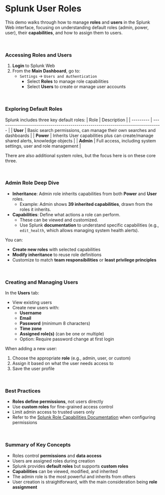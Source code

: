 # Splunk User Roles
This demo walks through how to manage **roles** and **users** in the Splunk Web interface, focusing on understanding default roles (admin, power, user), their **capabilities**, and how to assign them to users.

<br>

### Accessing Roles and Users
1. **Login** to Splunk Web
2. From the **Main Dashboard**, go to:
   * `Settings` → `Users and Authentication`
     * Select **Roles** to manage role capabilities
     * Select **Users** to create or manage user accounts

<br>

### Exploring Default Roles
Splunk includes three key default roles:
| Role      | Description                                                                        |
| --------- | ---------------------------------------------------------------------------------- |
| **User**  | Basic search permissions, can manage their own searches and dashboards             |
| **Power** | Inherits User capabilities plus can create/manage shared alerts, knowledge objects |
| **Admin** | Full access, including system settings, user and role management                   |

There are also additional system roles, but the focus here is on these core three.

<br>

### Admin Role Deep Dive
* **Inheritance**: Admin role inherits capabilities from both **Power** and **User** roles.
  * Example: Admin shows **39 inherited capabilities**, drawn from the roles it inherits.
* **Capabilities**: Define what actions a role can perform.
  * These can be viewed and customized.
  * Use Splunk **documentation** to understand specific capabilities (e.g., `edit_health`, which allows managing system health alerts).

You can:
* **Create new roles** with selected capabilities
* **Modify inheritance** to reuse role definitions
* Customize to match **team responsibilities** or **least privilege principles**

<br>

### Creating and Managing Users
In the **Users** tab:
* View existing users
* Create new users with:
  * **Username**
  * **Email**
  * **Password** (minimum 8 characters)
  * **Time zone**
  * **Assigned role(s)** (can be one or multiple)
  * Option: Require password change at first login

When adding a new user:
1. Choose the appropriate **role** (e.g., admin, user, or custom)
2. Assign it based on what the user needs access to
3. Save the user profile

<br>

### Best Practices
* **Roles define permissions**, not users directly
* Use **custom roles** for fine-grained access control
* Limit admin access to trusted users only
* Refer to the [Splunk Role Capabilities Documentation](https://docs.splunk.com/Documentation/Splunk/latest/Admin/ListofSplunkusercapabilities) when configuring permissions

<br>

### Summary of Key Concepts
* Roles control **permissions** and **data access**
* Users are assigned roles during creation
* Splunk provides **default roles** but supports **custom roles**
* **Capabilities** can be viewed, modified, and inherited
* The admin role is the most powerful and inherits from others
* User creation is straightforward, with the main consideration being **role assignment**
